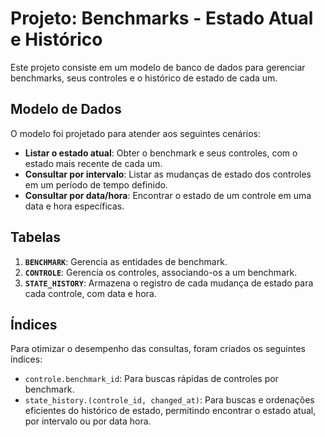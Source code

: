 # Projeto: Benchmarks - Estado Atual e Histórico

Este projeto consiste em um modelo de banco de dados para gerenciar benchmarks, seus controles e o histórico de estado de cada um.

## **Modelo de Dados**

O modelo foi projetado para atender aos seguintes cenários:

- **Listar o estado atual**: Obter o benchmark e seus controles, com o estado mais recente de cada um.
- **Consultar por intervalo**: Listar as mudanças de estado dos controles em um período de tempo definido.
- **Consultar por data/hora**: Encontrar o estado de um controle em uma data e hora específicas.

## **Tabelas**

1.  **`BENCHMARK`**: Gerencia as entidades de benchmark.
2.  **`CONTROLE`**: Gerencia os controles, associando-os a um benchmark.
3.  **`STATE_HISTORY`**: Armazena o registro de cada mudança de estado para cada controle, com data e hora.

## **Índices**

Para otimizar o desempenho das consultas, foram criados os seguintes índices:

-   `controle.benchmark_id`: Para buscas rápidas de controles por benchmark.
-   `state_history.(controle_id, changed_at)`: Para buscas e ordenações eficientes do histórico de estado, permitindo encontrar o estado atual, por intervalo ou por data hora.